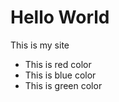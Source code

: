    

# Hello World

This is my site

*   This is red color
*   This is blue color
*   This is green color
